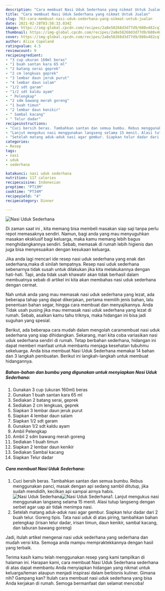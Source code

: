 ```yaml
---
description: "Cara membuat Nasi Uduk Sederhana yang nikmat Untuk Jualan"
title: "Cara membuat Nasi Uduk Sederhana yang nikmat Untuk Jualan"
slug: 763-cara-membuat-nasi-uduk-sederhana-yang-nikmat-untuk-jualan
date: 2021-02-28T03:58:33.034Z
image: https://img-global.cpcdn.com/recipes/2a8e58268d3d77d9/680x482cq70/nasi-uduk-sederhana-foto-resep-utama.jpg
thumbnail: https://img-global.cpcdn.com/recipes/2a8e58268d3d77d9/680x482cq70/nasi-uduk-sederhana-foto-resep-utama.jpg
cover: https://img-global.cpcdn.com/recipes/2a8e58268d3d77d9/680x482cq70/nasi-uduk-sederhana-foto-resep-utama.jpg
author: Alice Copeland
ratingvalue: 4.5
reviewcount: 9
recipeingredient:
- "3 cup ukuran 160ml beras"
- "1 buah santan kara 65 ml"
- "2 batang serai geprek"
- "2 cm lengkuas geprek"
- "3 lembar daun jeruk purut"
- "4 lembar daun salam"
- "1/2 sdt garam"
- "1/2 sdt kaldu ayam"
- " Pelengkap"
- "2 sdm bawang merah goreng"
- "1 buah timun"
- "2 lembar daun kenikir"
- " Sambal kacang"
- " Telur dadar"
recipeinstructions:
- "Cuci bersih beras. Tambahkan santan dan semua bumbu. Rebus menggunakan panci, masak dengan api sedang sambil ditutup, jika sudah mendidih, kecilkan api sampai airnya habis."
- "Lanjut mengukus nasi menggunakan langseng selama 15 menit. Alasi tutup langseng dengan serbet agar uap air tidak menimpa nasi."
- "Setelah matang aduk-aduk nasi agar gembur. Siapkan telur dadar dari 2 buah telur. Goreng tipis. Tata nasi uduk di atas piring, tambahkan bahan pelengkap (irisan telur dadar, irisan timun, daun kenikir, sambal kacang, dan taburan bawang goreng)"
categories:
- Resep
tags:
- nasi
- uduk
- sederhana

katakunci: nasi uduk sederhana 
nutrition: 117 calories
recipecuisine: Indonesian
preptime: "PT13M"
cooktime: "PT34M"
recipeyield: "4"
recipecategory: Dinner

---
```



![Nasi Uduk Sederhana](https://img-global.cpcdn.com/recipes/2a8e58268d3d77d9/680x482cq70/nasi-uduk-sederhana-foto-resep-utama.jpg)

Di zaman  saat ini , kita memang bisa membeli masakan siap saji tanpa perlu repot memasaknya sendiri. Namun, bagi anda yang mau menyuguhkan masakan eksklusif bagi keluarga, maka kamu memang lebih bagus menghidangkannya sendiri. Sebab, memasak di rumah lebih higienis dan juga bisa menyesuaikan dengan kesukaan keluarga.

Jika anda lagi mencari ide resep nasi uduk sederhana yang enak dan sederhana,maka di sinilah tempatnya. Resep nasi uduk sederhana  sebenarnya tidak susah untuk dilakukan jika kita melakukannya dengan hati-hati. Tapi, anda tidak usah khawatir akan tidak berhasil dalam membuatnya 
sebab di artikel ini kita akan membahas nasi uduk sederhana dengan cermat.  



Nah untuk anda yang mau memasak nasi uduk sederhana yang lezat, ada beberapa tahap yang dapat dikerjakan, pertama memilih jenis bahan, lalu penentuan bahan segar, hingga cara membuat dan menyajikannya. Anda Tidak usah pusing jika mau memasak nasi uduk sederhana yang lezat di rumah. Sebab, asalkan kamu  tahu triknya, maka hidangan ini bisa jadi suguhan yang spesial.

Berikut, ada beberapa cara mudah dalam mengolah caramembuat nasi uduk sederhana yang siap dihidangkan. Sekarang, mari kita coba variasikan nasi uduk sederhana sendiri di rumah. Tetap berbahan sederhana, hidangan ini dapat memberi manfaat untuk membantu menjaga kesehatan tubuhmu sekeluarga. Anda bisa membuat Nasi Uduk Sederhana memakai 14 bahan dan 3 langkah pembuatan. Berikut ini langkah-langkah untuk membuat hidangannya.

<!--inarticleads1-->

##### Bahan-bahan dan bumbu yang digunakan untuk menyiapkan Nasi Uduk Sederhana:

1. Gunakan 3 cup (ukuran 160ml) beras
1. Gunakan 1 buah santan kara 65 ml
1. Sediakan 2 batang serai, geprek
1. Sediakan 2 cm lengkuas, geprek
1. Siapkan 3 lembar daun jeruk purut
1. Siapkan 4 lembar daun salam
1. Siapkan 1/2 sdt garam
1. Gunakan 1/2 sdt kaldu ayam
1. Ambil  Pelengkap
1. Ambil 2 sdm bawang merah goreng
1. Sediakan 1 buah timun
1. Siapkan 2 lembar daun kenikir
1. Sediakan  Sambal kacang
1. Siapkan  Telur dadar




<!--inarticleads2-->

##### Cara membuat Nasi Uduk Sederhana:

1. Cuci bersih beras. Tambahkan santan dan semua bumbu. Rebus menggunakan panci, masak dengan api sedang sambil ditutup, jika sudah mendidih, kecilkan api sampai airnya habis.
<img src="https://img-global.cpcdn.com/steps/1607c8d2ed5e1a8c/160x128cq70/nasi-uduk-sederhana-langkah-memasak-1-foto.jpg" alt="Nasi Uduk Sederhana"><img src="https://img-global.cpcdn.com/steps/f0e8edb14ac5c2d5/160x128cq70/nasi-uduk-sederhana-langkah-memasak-1-foto.jpg" alt="Nasi Uduk Sederhana">1. Lanjut mengukus nasi menggunakan langseng selama 15 menit. Alasi tutup langseng dengan serbet agar uap air tidak menimpa nasi.
1. Setelah matang aduk-aduk nasi agar gembur. Siapkan telur dadar dari 2 buah telur. Goreng tipis. Tata nasi uduk di atas piring, tambahkan bahan pelengkap (irisan telur dadar, irisan timun, daun kenikir, sambal kacang, dan taburan bawang goreng)




Jadi, itulah artikel mengenai  nasi uduk sederhana  yang sederhana dan mudah versi kita. Semoga anda mampu mempraktekkannya dengan hasil yang terbaik. 

Terima kasih kamu telah menggunakan resep yang kami tampilkan di halaman ini. Harapan kami, cara membuat  Nasi Uduk Sederhana sederhana di atas dapat membantu Anda menyiapkan hidangan yang nikmat untuk keluarga/teman ataupun menjadi inspirasi dalam berbisnis kuliner. Gimana nih? Gampang kan? Itulah cara membuat nasi uduk sederhana yang bisa Anda kerjakan di rumah. Semoga bermanfaat dan selamat mencoba!


